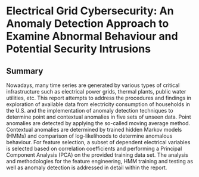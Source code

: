# Electrical Grid Cybersecurity: An Anomaly Detection Approach to Examine Abnormal Behaviour and Potential Security Intrusions
## Summary
Nowadays, many time series are generated by various types of critical infrastructure such as electrical power grids, thermal plants, public water utilities, etc. This report attempts to address the procedures and findings in exploration of available data from electricity consumption of households in the U.S. and the implementation of anomaly detection techniques to determine point and contextual anomalies in five sets of unseen data. Point anomalies are detected by applying the so-called moving average method. Contextual anomalies are determined by trained hidden Markov models (HMMs) and comparison of log-likelihoods to determine anomalous behaviour. For feature selection, a subset of dependent electrical variables is selected based on correlation coefficients and performing a Principal Component Analysis (PCA) on the provided training data set. The analysis and methodologies for the feature engineering, HMM training and testing as well as anomaly detection is addressed in detail within the report.